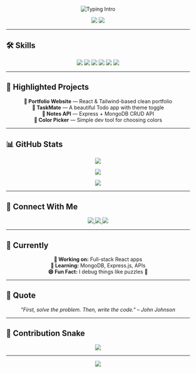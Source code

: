 <!-- Archit Pandey GitHub Profile README -->

<!-- Typing SVG Intro -->
<p align="center">
  <img src="https://readme-typing-svg.demolab.com?font=Fira+Code&pause=1000&color=00FFFF&center=true&vCenter=true&width=440&lines=Hi%2C+I'm+Archit+Pandey+👋;Frontend+Developer+⚛️;Learning+MERN+Stack+🚀;JavaScript+%7C+React+%7C+Tailwind+CSS" alt="Typing Intro" />
</p>

<p align="center">
  <img src="https://img.shields.io/badge/Frontend%20Developer-blue?style=for-the-badge&logo=react" />
  <img src="https://img.shields.io/badge/MERN%20Stack-Learner-brightgreen?style=for-the-badge&logo=node.js" />
</p>

---

## 🛠️ Skills

<p align="center">
  <img src="https://img.shields.io/badge/JavaScript-F7DF1E?style=for-the-badge&logo=javascript&logoColor=black" />
  <img src="https://img.shields.io/badge/React-20232A?style=for-the-badge&logo=react&logoColor=61DAFB" />
  <img src="https://img.shields.io/badge/TailwindCSS-0EA5E9?style=for-the-badge&logo=tailwindcss&logoColor=white" />
  <img src="https://img.shields.io/badge/Node.js-339933?style=for-the-badge&logo=nodedotjs&logoColor=white" />
  <img src="https://img.shields.io/badge/Express.js-black?style=for-the-badge&logo=express&logoColor=white" />
  <img src="https://img.shields.io/badge/MongoDB-4EA94B?style=for-the-badge&logo=mongodb&logoColor=white" />
</p>

---

## 📌 Highlighted Projects

<p align="center">
  <b>🚀 Portfolio Website</b> — React & Tailwind-based clean portfolio  
  <br />
  <b>📝 TaskMate</b> — A beautiful Todo app with theme toggle  
  <br />
  <b>📂 Notes API</b> — Express + MongoDB CRUD API  
  <br />
  <b>🎨 Color Picker</b> — Simple dev tool for choosing colors  
</p>

---

## 📊 GitHub Stats

<p align="center">
  <img src="https://github-readme-stats.vercel.app/api?username=architpandey&show_icons=true&theme=tokyonight&hide_border=true" />
</p>

<p align="center">
  <img src="https://github-readme-streak-stats.herokuapp.com?user=architpandey&theme=tokyonight&hide_border=true" />
</p>

<p align="center">
  <img src="https://github-readme-stats.vercel.app/api/top-langs/?username=architpandey&layout=compact&theme=tokyonight&hide_border=true" />
</p>

---

## 🔗 Connect With Me

<p align="center">
  <a href="mailto:architpandey@example.com">
    <img src="https://img.shields.io/badge/Gmail-D14836?style=for-the-badge&logo=gmail&logoColor=white" />
  </a>
  <a href="https://www.linkedin.com/in/architpandey">
    <img src="https://img.shields.io/badge/LinkedIn-0077B5?style=for-the-badge&logo=linkedin&logoColor=white" />
  </a>
  <a href="https://architpandey.vercel.app">
    <img src="https://img.shields.io/badge/Portfolio-000?style=for-the-badge&logo=vercel&logoColor=white" />
  </a>
</p>

---

## 🚧 Currently

<p align="center">
  <b>🔧 Working on:</b> Full-stack React apps  
  <br />
  <b>📖 Learning:</b> MongoDB, Express.js, APIs  
  <br />
  <b>😄 Fun Fact:</b> I debug things like puzzles 🧩  
</p>

---

## 💬 Quote

<p align="center">
  <i>"First, solve the problem. Then, write the code." – John Johnson</i>
</p>

---

## 🐍 Contribution Snake

<p align="center">
  <img src="https://raw.githubusercontent.com/architpandey/architpandey/output/github-contribution-grid-snake.svg" />
</p>

---

<p align="center">
  <img src="https://capsule-render.vercel.app/api?type=waving&color=00FFFF&height=100&section=footer" />
</p>


